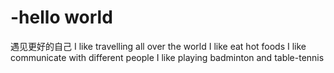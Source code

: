 # -hello world
遇见更好的自己
I like travelling all over the world 
I like eat hot foods
I like communicate with different people
I like playing badminton and table-tennis
